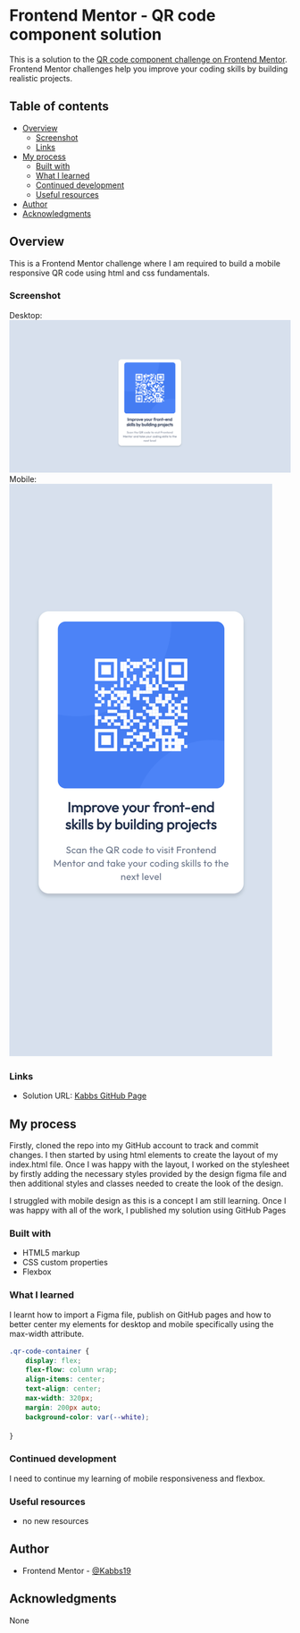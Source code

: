 # Frontend Mentor - QR code component solution

This is a solution to the [QR code component challenge on Frontend Mentor](https://www.frontendmentor.io/challenges/qr-code-component-iux_sIO_H). Frontend Mentor challenges help you improve your coding skills by building realistic projects. 

## Table of contents

- [Overview](#overview)
  - [Screenshot](#screenshot)
  - [Links](#links)
- [My process](#my-process)
  - [Built with](#built-with)
  - [What I learned](#what-i-learned)
  - [Continued development](#continued-development)
  - [Useful resources](#useful-resources)
- [Author](#author)
- [Acknowledgments](#acknowledgments)


## Overview

This is a Frontend Mentor challenge where I am required to build a mobile responsive QR code using html and css fundamentals. 

### Screenshot

Desktop: ![desktop solution screenshot](./screenshots/solution-desktop.png)
Mobile: ![mobile solution screenshot](./screenshots/solution-mobile.png)


### Links

- Solution URL: [Kabbs GitHub Page](https://kabbs19.github.io/qr-code-development-main/)

## My process

Firstly, cloned the repo into my GitHub account to track and commit changes. I then started by using html elements to create the layout of my index.html file. Once I was happy with the layout, I worked on the stylesheet by firstly adding the necessary styles provided by the design figma file and then additional styles and classes needed to create the look of the design.

I struggled with mobile design as this is a concept I am still learning. Once I was happy with all of the work, I published my solution using GitHub Pages

### Built with

- HTML5 markup
- CSS custom properties
- Flexbox

### What I learned

I learnt how to import a Figma file, publish on GitHub pages and how to better center my elements for desktop and mobile specifically using the max-width attribute.

```css
.qr-code-container {
    display: flex;
    flex-flow: column wrap;
    align-items: center;
    text-align: center;
    max-width: 320px;
    margin: 200px auto;
    background-color: var(--white);

}
```

### Continued development

I need to continue my learning of mobile responsiveness and flexbox.

### Useful resources

- no new resources

## Author

- Frontend Mentor - [@Kabbs19](https://www.frontendmentor.io/profile/Kabbs19)

## Acknowledgments

None
